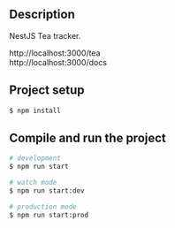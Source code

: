 
## Description

NestJS Tea tracker.  

http://localhost:3000/tea  
http://localhost:3000/docs  

## Project setup

```bash
$ npm install
```

## Compile and run the project

```bash
# development
$ npm run start

# watch mode
$ npm run start:dev

# production mode
$ npm run start:prod
```
